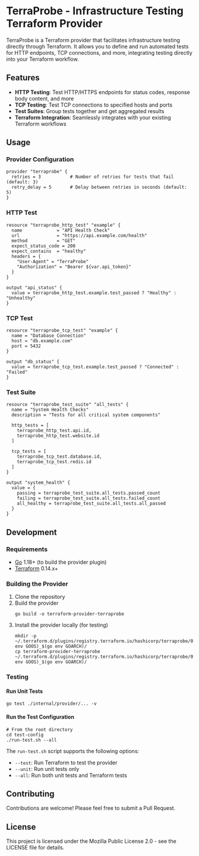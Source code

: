 # TerraProbe - Infrastructure Testing Terraform Provider

TerraProbe is a Terraform provider that facilitates infrastructure testing directly through Terraform. It allows you to define and run automated tests for HTTP endpoints, TCP connections, and more, integrating testing directly into your Terraform workflow.

## Features

- **HTTP Testing**: Test HTTP/HTTPS endpoints for status codes, response body content, and more
- **TCP Testing**: Test TCP connections to specified hosts and ports
- **Test Suites**: Group tests together and get aggregated results
- **Terraform Integration**: Seamlessly integrates with your existing Terraform workflows

## Usage

### Provider Configuration

```hcl
provider "terraprobe" {
  retries = 3           # Number of retries for tests that fail (default: 3)
  retry_delay = 5       # Delay between retries in seconds (default: 5)
}
```

### HTTP Test

```hcl
resource "terraprobe_http_test" "example" {
  name             = "API Health Check"
  url              = "https://api.example.com/health"
  method           = "GET"
  expect_status_code = 200
  expect_contains  = "healthy"
  headers = {
    "User-Agent" = "TerraProbe"
    "Authorization" = "Bearer ${var.api_token}"
  }
}

output "api_status" {
  value = terraprobe_http_test.example.test_passed ? "Healthy" : "Unhealthy"
}
```

### TCP Test

```hcl
resource "terraprobe_tcp_test" "example" {
  name = "Database Connection"
  host = "db.example.com"
  port = 5432
}

output "db_status" {
  value = terraprobe_tcp_test.example.test_passed ? "Connected" : "Failed"
}
```

### Test Suite

```hcl
resource "terraprobe_test_suite" "all_tests" {
  name = "System Health Checks"
  description = "Tests for all critical system components"
  
  http_tests = [
    terraprobe_http_test.api.id,
    terraprobe_http_test.website.id
  ]
  
  tcp_tests = [
    terraprobe_tcp_test.database.id,
    terraprobe_tcp_test.redis.id
  ]
}

output "system_health" {
  value = {
    passing = terraprobe_test_suite.all_tests.passed_count
    failing = terraprobe_test_suite.all_tests.failed_count
    all_healthy = terraprobe_test_suite.all_tests.all_passed
  }
}
```

## Development

### Requirements

- [Go](https://golang.org/doc/install) 1.18+ (to build the provider plugin)
- [Terraform](https://www.terraform.io/downloads.html) 0.14.x+

### Building the Provider

1. Clone the repository
2. Build the provider
   ```shell
   go build -o terraform-provider-terraprobe
   ```
3. Install the provider locally (for testing)
   ```shell
   mkdir -p ~/.terraform.d/plugins/registry.terraform.io/hashicorp/terraprobe/0.1.0/$(go env GOOS)_$(go env GOARCH)/
   cp terraform-provider-terraprobe ~/.terraform.d/plugins/registry.terraform.io/hashicorp/terraprobe/0.1.0/$(go env GOOS)_$(go env GOARCH)/
   ```

### Testing

#### Run Unit Tests

```shell
go test ./internal/provider/... -v
```

#### Run the Test Configuration

```shell
# From the root directory
cd test-config
./run-test.sh --all
```

The `run-test.sh` script supports the following options:
- `--test`: Run Terraform to test the provider
- `--unit`: Run unit tests only
- `--all`: Run both unit tests and Terraform tests

## Contributing

Contributions are welcome! Please feel free to submit a Pull Request.

## License

This project is licensed under the Mozilla Public License 2.0 - see the LICENSE file for details.

